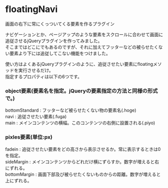 floatingNavi
============
画面の右下に常にくっついてくる要素を作るプラグイン  

ナビゲーションとか、ページアップのような要素をスクロールに合わせて画面に追従させるjQueryプラグインを作ってみました。  
そこまではどこにでもあるのですが、それに加えてフッターなどの被らせたくない要素より下には追従してこない機能をつけました。  

使い方はよくあるjQueryプラグインのように、追従させたい要素にfloatingメソッドを実行させるだけ。  
指定するプロパティは以下の6つです。  

### object要素(要素名を指定。jQueryの要素指定の方法と同様の形式で。)
bottomStandard : フッターなど被らせたくない物の要素名(.hoge)  
navi : 追従させたい要素(.fuga)  
main : メインコンテンツの横幅。このコンテンツの右側に設置される(.piyo)  

### pixles要素(単位:px)
fadein : 追従させたい要素をどの高さから表示させるか。常に表示するときは0を指定。  
sideMargin : メインコンテンツからどれだけ横にずらすか。数字が増えると右にずれる。  
bottomMargin : 画面下部及び被らせたくないものからの距離。数字が増えると上にずれる。  

